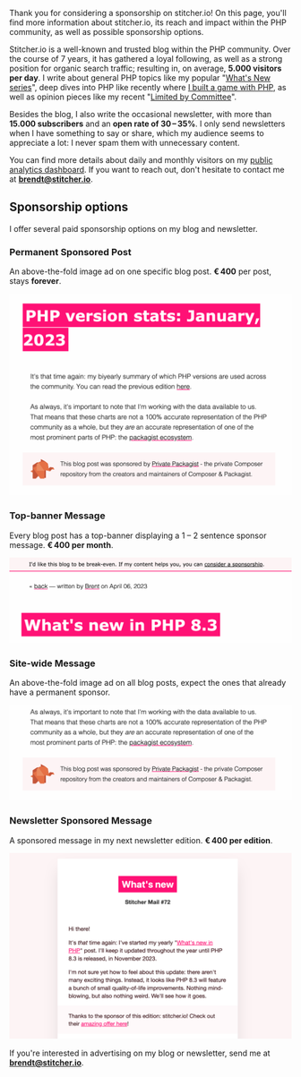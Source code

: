 Thank you for considering a sponsorship on stitcher.io! On this page, you'll find more information about stitcher.io, its reach and impact within the PHP community, as well as possible sponsorship options.

Stitcher.io is a well-known and trusted blog within the PHP community. Over the course of 7 years, it has gathered a loyal following, as well as a strong position for organic search traffic; resulting in, on average, **5.000 visitors per day**. I write about general PHP topics like my popular "[What's New series](/blog/new-in-php-83)", deep dives into PHP like recently where [I built a game with PHP](/blog/procedurally-generated-game-in-php), as well as opinion pieces like my recent "[Limited by Committee](/blog/limited-by-committee)".

Besides the blog, I also write the occasional newsletter, with more than **15.000 subscribers** and an **open rate of 30&thinsp;–&thinsp;35%**. I only send newsletters when I have something to say or share, which my audience seems to appreciate a lot: I never spam them with unnecessary content.

You can find more details about daily and monthly visitors on my [public analytics dashboard](https://analytics.stitcher.io/). If you want to reach out, don't hesitate to contact me at **[brendt@stitcher.io](mailto:brendt@stitcher.io)**.

## Sponsorship options

I offer several paid sponsorship options on my blog and newsletter. 

### Permanent Sponsored Post

An above-the-fold image ad on one specific blog post. **€&thinsp;400** per post, stays **forever**.

![](/resources/img/blog/sponsors/01.png)

### Top-banner Message

Every blog post has a top-banner displaying a 1 – 2 sentence sponsor message. **€&thinsp;400 per month**.

![](/resources/img/blog/sponsors/02.png)

### Site-wide Message

An above-the-fold image ad on all blog posts, expect the ones that already have a permanent sponsor.

![](/resources/img/blog/sponsors/03.png)

### Newsletter Sponsored Message

A sponsored message in my next newsletter edition. **€&thinsp;400 per edition**.

![](/resources/img/blog/sponsors/04.png)

If you're interested in advertising on my blog or newsletter, send me at **[brendt@stitcher.io](mailto:brendt@stitcher.io)**.